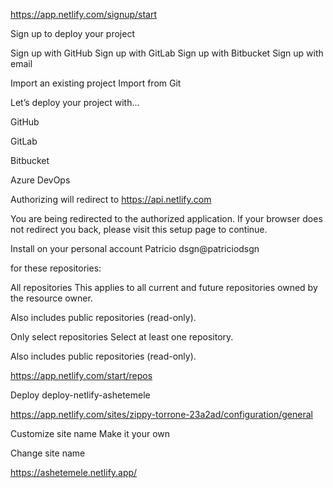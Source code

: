 




https://app.netlify.com/signup/start



Sign up to deploy your project

Sign up with GitHub
Sign up with GitLab
Sign up with Bitbucket
Sign up with email



Import an existing project
Import from Git



Let’s deploy your project with…

GitHub

GitLab

Bitbucket

Azure DevOps





Authorizing will redirect to
https://api.netlify.com









You are being redirected to the authorized application.
If your browser does not redirect you back, please visit this setup page to continue.




Install on your personal account Patricio dsgn@patriciodsgn

for these repositories:

All repositories
This applies to all current and future repositories owned by the resource owner.

Also includes public repositories (read-only).

Only select repositories
Select at least one repository.

Also includes public repositories (read-only).







https://app.netlify.com/start/repos




Deploy deploy-netlify-ashetemele







https://app.netlify.com/sites/zippy-torrone-23a2ad/configuration/general

Customize site name
Make it your own




Change site name


https://ashetemele.netlify.app/









